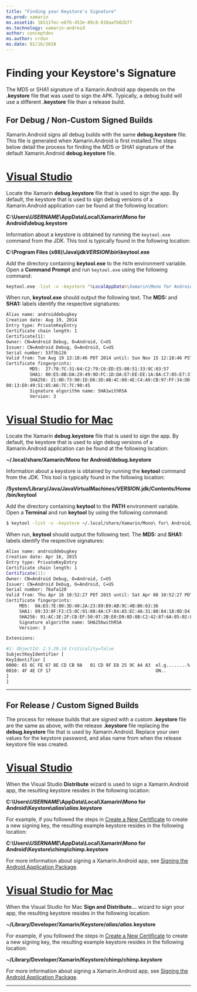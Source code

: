 ```yaml
---
title: "Finding your Keystore's Signature"
ms.prod: xamarin
ms.assetid: 1b511fec-e6f6-453e-89c8-810aafb02b77
ms.technology: xamarin-android
author: conceptdev
ms.author: crdun
ms.date: 02/16/2018
---
```


# Finding your Keystore's Signature

The MD5 or SHA1 signature of a Xamarin.Android app depends on the
**.keystore** file that was used to sign the APK. Typically, a debug
build will use a different **.keystore** file than a release build.

## For Debug / Non-Custom Signed Builds

Xamarin.Android signs all debug builds with the same **debug.keystore**
file. This file is generated when Xamarin.Android is first
installed.The steps below detail the process for finding the MD5 or
SHA1 signature of the default Xamarin.Android **debug.keystore** file.

# [Visual Studio](#tab/vswin)

Locate the Xamarin **debug.keystore** file that is used to sign the
app. By default, the keystore that is used to sign debug versions of
a Xamarin.Android application can be found at the following
location:

**C:\\Users\\*USERNAME*\\AppData\\Local\\Xamarin\\Mono for Android\\debug.keystore**

Information about a keystore is obtained by running the `keytool.exe`
command from the JDK. This tool is typically found in the following location:

**C:\\Program Files (x86)\\Java\\jdk*VERSION*\\bin\\keytool.exe**

Add the directory containing **keytool.exe** to the `PATH` environment variable.
Open a **Command Prompt** and run `keytool.exe` using the following command:

```cmd
keytool.exe -list -v -keystore "%LocalAppData%\Xamarin\Mono for Android\debug.keystore" -alias androiddebugkey -storepass android -keypass android
```

When run, **keytool.exe** should output the following text. The **MD5:** and **SHA1:** labels identify the respective signatures:

```cmd
Alias name: androiddebugkey
Creation date: Aug 19, 2014
Entry type: PrivateKeyEntry
Certificate chain length: 1
Certificate[1]:
Owner: CN=Android Debug, O=Android, C=US
Issuer: CN=Android Debug, O=Android, C=US
Serial number: 53f3b126
Valid from: Tue Aug 19 13:18:46 PDT 2014 until: Sun Nov 15 12:18:46 PST 2043
Certificate fingerprints:
         MD5:  27:78:7C:31:64:C2:79:C6:ED:E5:80:51:33:9C:03:57
         SHA1: 00:E5:8B:DA:29:49:9D:FC:1D:DA:E7:EE:EE:1A:8A:C7:85:E7:31:23
         SHA256: 21:0D:73:90:1D:D6:3D:AB:4C:80:4E:C4:A9:CB:97:FF:34:DD:B4:42:FC:
08:13:E0:49:51:65:A6:7C:7C:90:45
         Signature algorithm name: SHA1withRSA
         Version: 3
```


# [Visual Studio for Mac](#tab/vsmac)

Locate the Xamarin **debug.keystore** file that is used to sign the
app. By default, the keystore that is used to sign debug versions of
a Xamarin.Android application can be found at the following
location:

**~/.local/share/Xamarin/Mono for Android/debug.keystore**


Information about a keystore is obtained by running the **keytool**
command from the JDK. This tool is typically found in the following
location:

**/System/Library/Java/JavaVirtualMachines/*VERSION*.jdk/Contents/Home/bin/keytool**

Add the directory containing **keytool** to the **PATH** environment variable.
Open a **Terminal** and run **keytool**
by using the following command:

```bash
$ keytool -list -v -keystore ~/.local/share/Xamarin/Mono\ for\ Android/debug.keystore -alias androiddebugkey -storepass android -keypass android
```

When run, **keytool** should output the following text. The **MD5:** and **SHA1:** labels identify the respective signatures:

```bash
Alias name: androiddebugkey
Creation date: Apr 16, 2015
Entry type: PrivateKeyEntry
Certificate chain length: 1
Certificate[1]:
Owner: CN=Android Debug, O=Android, C=US
Issuer: CN=Android Debug, O=Android, C=US
Serial number: 76afa120
Valid from: Thu Apr 16 10:52:27 PDT 2015 until: Sat Apr 08 10:52:27 PDT 2045
Certificate fingerprints:
     MD5:  0A:D3:7E:80:3D:40:2A:23:89:B9:AB:9C:4B:B6:63:36
     SHA1: 89:33:8F:F2:C5:0C:91:08:4A:CF:04:A5:EC:4A:31:80:84:18:0D:D4
     SHA256: 91:AC:3E:2F:CB:EF:50:07:2B:E0:D9:8D:8B:C2:42:87:6A:85:02:86:EB:44:84:10:34:02:ED:35:CE:C6:38:47
     Signature algorithm name: SHA256withRSA
     Version: 3

Extensions:

#1: ObjectId: 2.5.29.14 Criticality=false
SubjectKeyIdentifier [
KeyIdentifier [
0000: 65 6C FE 67 8E CD CB 9A   01 CD 9F E8 25 9C A4 A3  el.g........%...
0010: 4F 4E CF 17                                        ON..
]
]
```

-----

## For Release / Custom Signed Builds

The process for release builds that are signed with a custom
**.keystore** file are the same as above, with the release
**.keystore** file replacing the **debug.keystore** file that is used
by Xamarin.Android. Replace your own values for the keystore password,
and alias name from when the release keystore file was created.

# [Visual Studio](#tab/vswin)

When the Visual Studio **Distribute**
wizard is used to sign a Xamarin.Android app, the resulting keystore resides in the following location:

**C:\\Users\\*USERNAME*\\AppData\\Local\\Xamarin\\Mono for Android\\Keystore\\*alias*\\*alias*.keystore**

For example, if you followed the steps in [Create a New Certificate](~/android/deploy-test/signing/index.md#newcertvs) to create a new signing key, the resulting example keystore resides in the following location:

**C:\\Users\\*USERNAME*\\AppData\\Local\\Xamarin\\Mono for Android\\Keystore\\chimp\\chimp.keystore**

For more information about signing a Xamarin.Android app, see
[Signing the Android Application Package](~/android/deploy-test/signing/index.md).


# [Visual Studio for Mac](#tab/vsmac)

When the Visual Studio for Mac **Sign and Distribute...**
wizard to sign your app, the resulting keystore resides in the following location:

**~/Library/Developer/Xamarin/Keystore/*alias*/*alias*.keystore**

For example, if you followed the steps in [Create a New Certificate](~/android/deploy-test/signing/index.md#newcertxs) to create a new signing key, the resulting example keystore resides in the following location:

**~/Library/Developer/Xamarin/Keystore/chimp/chimp.keystore**

For more information about signing a Xamarin.Android app, see
[Signing the Android Application Package](~/android/deploy-test/signing/index.md).


-----
